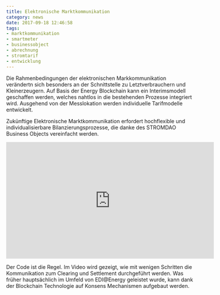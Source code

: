 ```yaml
---
title: Elektronische Marktkommunikation
category: news
date: 2017-09-18 12:46:58
tags:
- marktkommunikation
- smartmeter
- businessobject
- abrechnung
- stromtarif
- entwicklung
---
```

Die Rahmenbedingungen der elektronischen Markkommunikation verändertn sich besonders an der Schnittstelle zu Letztverbrauchern und Kleinerzeugern. Auf Basis der Energy Blockchain kann ein Interimsmodell geschaffen werden, welches nahtlos in die bestehenden Prozesse integriert wird. Ausgehend von der Messlokation werden individuelle Tarifmodelle entwickelt.

Zukünftige Elektronische Marktkommunikation erfordert  hochflexible und individualisierbare Bilanzierungsprozesse, die danke des STROMDAO Business Objects vereinfacht werden.

<html>
<iframe width="560" height="315" src="https://www.youtube.com/embed/9kLfuIKDQdQ" frameborder="0" allowfullscreen></iframe>
</html>

Der Code ist die Regel. Im Video wird gezeigt, wie mit wenigen Schritten die Kommunikation zum Clearing und Settlement durchgeführt werden. Was früher hauptsächlich im Umfeld von EDI@Energy geleistet wurde, kann dank der Blockchain Technologie auf Konsens Mechanismen aufgebaut werden.
